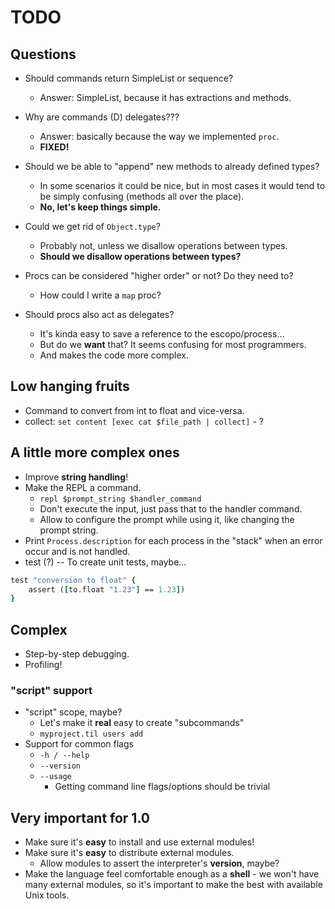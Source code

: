 # TODO

## Questions

* Should commands return SimpleList or sequence?
    * Answer: SimpleList, because it has extractions and methods.
* Why are commands (D) delegates???
    * Answer: basically because the way we implemented `proc`.
    * **FIXED!**
* Should we be able to "append" new methods to already defined types?
    * In some scenarios it could be nice, but in most cases it would tend
      to be simply confusing (methods all over the place).
    * **No, let's keep things simple.**

* Could we get rid of `Object.type`?
    * Probably not, unless we disallow operations between types.
    * **Should we disallow operations between types?**

* Procs can be considered "higher order" or not? Do they need to?
    * How could I write a `map` proc?
* Should procs also act as delegates?
    * It's kinda easy to save a reference to the escopo/process...
    * But do we **want** that? It seems confusing for most programmers.
    * And makes the code more complex.

## Low hanging fruits

* Command to convert from int to float and vice-versa.
* collect: `set content [exec cat $file_path | collect]` - ?

## A little more complex ones

* Improve **string handling**!
* Make the REPL a command.
    * `repl $prompt_string $handler_command`
    * Don't execute the input, just pass that to the handler command.
    * Allow to configure the prompt while using it, like changing the
      prompt string.
* Print `Process.description` for each process in the "stack" when an
  error occur and is not handled.
* test (?) -- To create unit tests, maybe...

```tcl
test "conversion to float" {
    assert ([to.float "1.23"] == 1.23])
}
```

## Complex

* Step-by-step debugging.
* Profiling!

### "script" support

* "script" scope, maybe?
    * Let's make it **real** easy to create "subcommands"
    * `myproject.til users add`
* Support for common flags
    * `-h / --help`
    * `--version`
    * `--usage`
        * Getting command line flags/options should be trivial

## Very important for 1.0

* Make sure it's **easy** to install and use external modules!
* Make sure it's **easy** to distribute external modules.
    * Allow modules to assert the interpreter's **version**, maybe?
* Make the language feel comfortable enough as a **shell** - we won't have
  many external modules, so it's important to make the best with available
  Unix tools.
